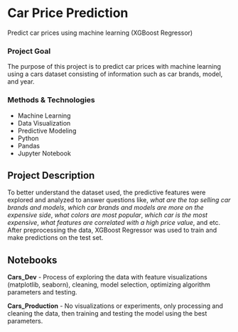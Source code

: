 # Car Price Prediction
Predict car prices using machine learning (XGBoost Regressor)

### Project Goal
The purpose of this project is to predict car prices with machine learning using a cars dataset consisting of information such as car brands, model, and year.

### Methods & Technologies
* Machine Learning
* Data Visualization
* Predictive Modeling
* Python
* Pandas 
* Jupyter Notebook

## Project Description
To better understand the dataset used, the predictive features were explored and analyzed to answer questions like, *what are the top selling car brands and models*, *which car brands and models are more on the expensive side*, *what colors are most popular*, *which car is the most expensive*, *what features are correlated with a high price value*, and etc.
After preprocessing the data, XGBoost Regressor was used to train and make predictions on the test set. 

## Notebooks
**Cars_Dev** - Process of exploring the data with feature visualizations (matplotlib, seaborn), cleaning, model selection, optimizing algorithm parameters and testing.

**Cars_Production** - No visualizations or experiments, only processing and cleaning the data, then training and testing the model using the best parameters. 
